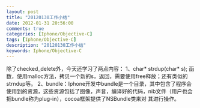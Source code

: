 ```yaml
---
layout: post
title: "20120130工作小结"
date: 2012-01-31 20:56:00 
comments: true
categories: [Iphone/Objective-C]
tags: [Iphone/Objective-C]
description: "20120130工作小结"
keywords: Iphone/Objective-C
---
```


  除了checked_delete外，今天还学习了两点内容：
  1、char* strdup(char* s); 函数，使用malloc方法，拷贝一个新的s，返回，需要使用free释放；还有类似的strndup等。
  2、bundle：Iphone开发中bundle是一个目录，其中包含了程序会使用到的资源，这些资源包括了图像，声音，编译好的代码，nib文件（用户也会把bundle称为plug-in），cocoa框架提供了NSBundle类来对
   其进行操作。
